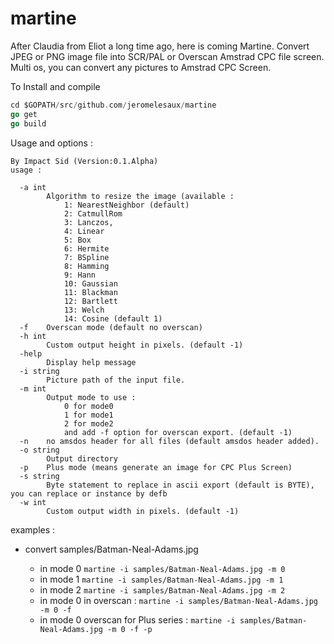 # martine

After Claudia from Eliot a long time ago, here is coming Martine.
Convert JPEG or PNG image file into  SCR/PAL or Overscan  Amstrad CPC file screen.
Multi os, you can convert any pictures to Amstrad CPC Screen.

To Install and compile
```go get github.com/jeromelesaux/martine
cd $GOPATH/src/github.com/jeromelesaux/martine
go get 
go build
```
Usage and options : 

```martine convert (jpeg, png format) image to Amstrad cpc screen (even overscan)
By Impact Sid (Version:0.1.Alpha)
usage :

  -a int
    	Algorithm to resize the image (available :
    		1: NearestNeighbor (default)
    		2: CatmullRom
    		3: Lanczos,
    		4: Linear
    		5: Box
    		6: Hermite
    		7: BSpline
    		8: Hamming
    		9: Hann
    		10: Gaussian
    		11: Blackman
    		12: Bartlett
    		13: Welch
    		14: Cosine (default 1)
  -f	Overscan mode (default no overscan)
  -h int
    	Custom output height in pixels. (default -1)
  -help
    	Display help message
  -i string
    	Picture path of the input file.
  -m int
    	Output mode to use :
    		0 for mode0
    		1 for mode1
    		2 for mode2
    		and add -f option for overscan export. (default -1)
  -n	no amsdos header for all files (default amsdos header added).
  -o string
    	Output directory
  -p	Plus mode (means generate an image for CPC Plus Screen)
  -s string
    	Byte statement to replace in ascii export (default is BYTE), you can replace or instance by defb
  -w int
    	Custom output width in pixels. (default -1)
```

examples :

* convert samples/Batman-Neal-Adams.jpg 

  * in mode 0 
```martine -i samples/Batman-Neal-Adams.jpg -m 0```
  * in mode 1 
```martine -i samples/Batman-Neal-Adams.jpg -m 1```
  * in mode 2 
```martine -i samples/Batman-Neal-Adams.jpg -m 2```
  * in mode 0 in overscan : 
```martine -i samples/Batman-Neal-Adams.jpg -m 0 -f```
  * in mode 0 overscan for Plus series :
```martine -i samples/Batman-Neal-Adams.jpg -m 0 -f -p```